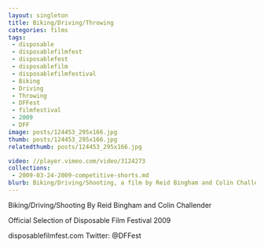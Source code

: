 ```yaml
---
layout: singleton
title: Biking/Driving/Throwing
categories: films
tags:
 - disposable
 - disposablefilmfest
 - disposablefest
 - disposablefilm
 - disposablefilmfestival
 - Biking
 - Driving
 - Throwing
 - DFFest
 - filmfestival
 - 2009
 - DFF
image: posts/124453_295x166.jpg
thumb: posts/124453_295x166.jpg
relatedthumb: posts/124453_295x166.jpg

video: //player.vimeo.com/video/3124273
collections:
 - 2009-03-24-2009-competitive-shorts.md
blurb: Biking/Driving/Shooting, a film by Reid Bingham and Colin Challender.
---
```


Biking/Driving/Shooting
By Reid Bingham and Colin Challender

Official Selection of Disposable Film Festival 2009

disposablefilmfest.com
Twitter: @DFFest